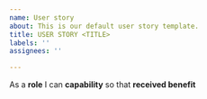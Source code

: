 ```yaml
---
name: User story
about: This is our default user story template.
title: USER STORY <TITLE>
labels: ''
assignees: ''

---
```


As a **role** I can **capability** so that **received benefit**
